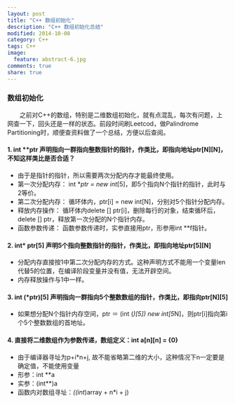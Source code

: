 ```yaml
---
layout: post
title: "C++ 数组初始化"
description: "C++ 数组初始化总结"
modified: 2014-10-08
category: C++
tags: C++
image:
  feature: abstract-6.jpg
comments: true
share: true
---
```


### 数组初始化
&emsp;&emsp;之前对C++的数组，特别是二维数组初始化，就有点混乱，每次有问题，上网查一下，回头还是一样的状态。前段时间刷Leetcod，做Palindrome Partitioning时，顺便查资料做了一个总结，方便以后查阅。

<!--more-->

#### 1. int **ptr 声明指向一群指向整数指针的指针，作类比，即指向地址ptr[N][N]，不知这样类比是否合适？
* 由于是指针的指针，所以需要两次分配内存才能最终使用。
* 第一次分配内存：
            int **ptr = new int*[5]，即5个指向N个指针的指针，此时与2等价。
* 第二次分配内存：
           循环体内，ptr[i] = new int[N]，分别对5个指针分配内存。
* 释放内存操作：
           循环体内delete [] ptr[i]，删除每行的对象，结束循环后，
           delete [] ptr，释放第一次分配的N个指针内存。
* 函数参数传递：
            函数参数传递时，实参直接用ptr，形参用int  **f指针。


#### 2. int* ptr[5] 声明5个指向整数指针的指针，作类比，即指向地址ptr[5][N]
* 分配内存直接按1中第二次分配内存的方式。这种声明方式不能用一个变量len代替5的位置，在编译阶段变量并没有值，无法开辟空间。
* 内存释放操作与1中一样。


#### 3. int (*ptr)[5] 声明指向一群指向5个整数数组的指针，作类比，即指向ptr[N][5]
* 如果想分配N个指针内存空间，ptr ＝ (int (*)[5]) new int[5*N]，则ptr[i]指向第i个5个整数数组的首地址。


#### 4. 直接将二维数组作为参数传递，数组定义：int a[n][n] = {0}
* 由于编译器寻址为p+i*n+j, 故不能省略第二维的大小，这种情况下n一定要是确定值，不能使用变量
* 形参：int **a
* 实参：(int**)a
* 函数内对数组寻址：*((int*)array + n*i + j)
